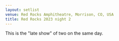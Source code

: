 ```yaml
---
layout: setlist
venue: Red Rocks Amphitheatre, Morrison, CO, USA
title: Red Rocks 2023 night 2
---
```


This is the "late show" of two on the same day.
